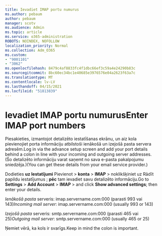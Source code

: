 ```yaml
---
title: Ievadiet IMAP portu numurus
ms.author: pebaum
author: pebaum
manager: scotv
ms.audience: Admin
ms.topic: article
ms.service: o365-administration
ROBOTS: NOINDEX, NOFOLLOW
localization_priority: Normal
ms.collection: Adm_O365
ms.custom:
- "9001101"
- "3062"
ms.openlocfilehash: 8479c4af8833fc4f1dbc66ef3c59a4e24290b83c
ms.sourcegitcommit: 8bc60ec34bc1e40685e3976576e04a2623f63a7c
ms.translationtype: MT
ms.contentlocale: lv-LV
ms.lasthandoff: 04/15/2021
ms.locfileid: "51813839"
---
```

# <a name="enter-imap-port-numbers"></a><span data-ttu-id="e2ae5-102">Ievadiet IMAP portu numurus</span><span class="sxs-lookup"><span data-stu-id="e2ae5-102">Enter IMAP port numbers</span></span>

<span data-ttu-id="e2ae5-103">Piesakieties, izmantojot detalizēto iestatīšanas ekrānu, un aiz kola pievienojiet porta informāciju atbilstoši ienākošā un izejošā pasta servera adresēm.</span><span class="sxs-lookup"><span data-stu-id="e2ae5-103">Log in via the advance setup screen and add your port details behind a colon in line with your incoming and outgoing server addresses.</span></span> <span data-ttu-id="e2ae5-104">(Šo detalizēto informāciju varat saņemt no sava e-pasta pakalpojumu sniedzēja.)</span><span class="sxs-lookup"><span data-stu-id="e2ae5-104">(You can get these details from your email service provider.)</span></span> 

<span data-ttu-id="e2ae5-105">Dodieties **uz Iestatījumi** Pievienot  >  **konta**  >  **IMAP** > noklikšķiniet uz Rādīt papildu iestatījumus ; **pēc** tam ievadiet savu detalizēto informāciju.</span><span class="sxs-lookup"><span data-stu-id="e2ae5-105">Go to **Settings** > **Add Account** > **IMAP** > and click **Show advanced settings**; then enter your details.</span></span> 

<span data-ttu-id="e2ae5-106">*Ienākošā pasta* serveris: imap.servername.com:000 (parasti 993 vai 143)</span><span class="sxs-lookup"><span data-stu-id="e2ae5-106">*Incoming mail server*: imap.servername.com:000 (usually 993 or 143)</span></span> 

<span data-ttu-id="e2ae5-107">*Izejošā pasta* serveris: smtp.servername.com:000 (parasti 465 vai 25)</span><span class="sxs-lookup"><span data-stu-id="e2ae5-107">*Outgoing mail server*: smtp.servername.com:000 (usually 465 or 25)</span></span> 

<span data-ttu-id="e2ae5-108">Ņemiet vērā, ka kols ir svarīgs.</span><span class="sxs-lookup"><span data-stu-id="e2ae5-108">Keep in mind the colon is important.</span></span> 
